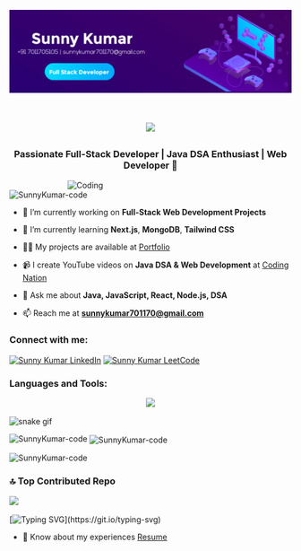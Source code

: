 ![image](https://raw.githubusercontent.com/SunnyKumar-code/screenshort/refs/heads/main/cover.jpeg)


<h1 align="center">
    <img src="https://readme-typing-svg.herokuapp.com/?font=Righteous&size=35&center=true&vCenter=true&width=500&height=70&duration=4000&lines=Hi+There!+%F0%9F%91%8B;+I'm+Sunny+Kumar!;" />
</h1>
<h3 align="center">Passionate Full-Stack Developer | Java DSA Enthusiast | Web Developer 🚀</h3>

<img align="right" alt="Coding" width="400" src="https://miro.medium.com/v2/resize:fit:1360/0*7Q3yvSIv_t0ioJ-Z.gif" />

<p align="left"> <img src="https://komarev.com/ghpvc/?username=SunnyKumar-code&label=Profile%20views&color=0e75b6&style=flat" alt="SunnyKumar-code" /> </p>

- 🔭 I’m currently working on **Full-Stack Web Development Projects**

- 🌱 I’m currently learning **Next.js**, **MongoDB**, **Tailwind CSS**

- 👨‍💻 My projects are available at [Portfolio](https://sunny-kumar-portfolio.vercel.app/)

- 📹 I create YouTube videos on **Java DSA & Web Development** at [Coding Nation](https://www.youtube.com/@coding.nation)

- 💬 Ask me about **Java, JavaScript, React, Node.js, DSA**

- 📫 Reach me at **sunnykumar701170@gmail.com**

<h3 align="left">Connect with me:</h3>
<p align="left">
<a href="https://www.linkedin.com/in/sunny-kumar-coder" target="blank"><img align="center" src="https://raw.githubusercontent.com/rahuldkjain/github-profile-readme-generator/master/src/images/icons/Social/linked-in-alt.svg" alt="Sunny Kumar LinkedIn" height="30" width="40" /></a>
<a href="https://leetcode.com/u/animenation2025/" target="blank"><img align="center" src="https://raw.githubusercontent.com/rahuldkjain/github-profile-readme-generator/master/src/images/icons/Social/leet-code.svg" alt="Sunny Kumar LeetCode" height="30" width="40" /></a>
</p>

<h3 align="left">Languages and Tools:</h3>
<div align="center">
    <img src="https://skillicons.dev/icons?i=react,bootstrap,mui,html,css,vscode,github,figma,tailwind,git,mongodb,redux,typescript,nodejs,express,firebase,java,nextjs,bash,gitlab,postman,vite" />
</div>

![snake gif](https://github.com/SunnyKumar-code/SunnyKumar-code/blob/output/github-contribution-grid-snake-dark.svg)

<p><img align="left" src="https://github-readme-stats.vercel.app/api/top-langs?username=SunnyKumar-code&show_icons=true&locale=en&layout=compact" alt="SunnyKumar-code" /></p>

<p>&nbsp;<img align="center" src="https://github-readme-stats.vercel.app/api?username=SunnyKumar-code&show_icons=true&locale=en" alt="SunnyKumar-code" /></p>

<p><img align="center" src="https://github-readme-streak-stats.herokuapp.com/?user=SunnyKumar-code&" alt="SunnyKumar-code" /></p>

### 🔝 Top Contributed Repo
<img src="https://github-contributor-stats.vercel.app/api?username=SunnyKumar-code&limit=5&theme=light&combine_all_yearly_contributions=true" />

[![Typing SVG](https://readme-typing-svg.herokuapp.com?size=24&color=00FFFFalign=center&lines=Thank+you+for+taking+the+time;to+visit+my+GitHub+profile.;Your+interest+is+truly;appreciated!.)](https://git.io/typing-svg)



- 📄 Know about my experiences [Resume](https://drive.google.com/file/d/12xWIHscdB7tZDSpOCJRriAaEWqtn3rW0/view?usp=sharing)

